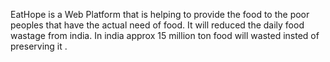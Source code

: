 EatHope is a Web Platform that is helping to provide the food to the poor peoples that have the actual need of food.
It will reduced the daily food wastage from india.
In india approx 15 million ton food will wasted insted of preserving it .
